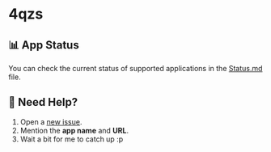 # 4qzs

## 📊 App Status

You can check the current status of supported applications in the [Status.md](./Status.md) file.

## 💬 Need Help?

1. Open a [new issue](../../issues/new).
2. Mention the **app name** and **URL**.
3. Wait a bit for me to catch up :p
